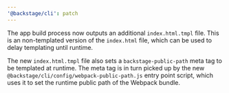 ```yaml
---
'@backstage/cli': patch
---
```


The app build process now outputs an additional `index.html.tmpl` file. This is an non-templated version of the `index.html` file, which can be used to delay templating until runtime.

The new `index.html.tmpl` file also sets a `backstage-public-path` meta tag to be templated at runtime. The meta tag is in turn picked up by the new `@backstage/cli/config/webpack-public-path.js` entry point script, which uses it to set the runtime public path of the Webpack bundle.
